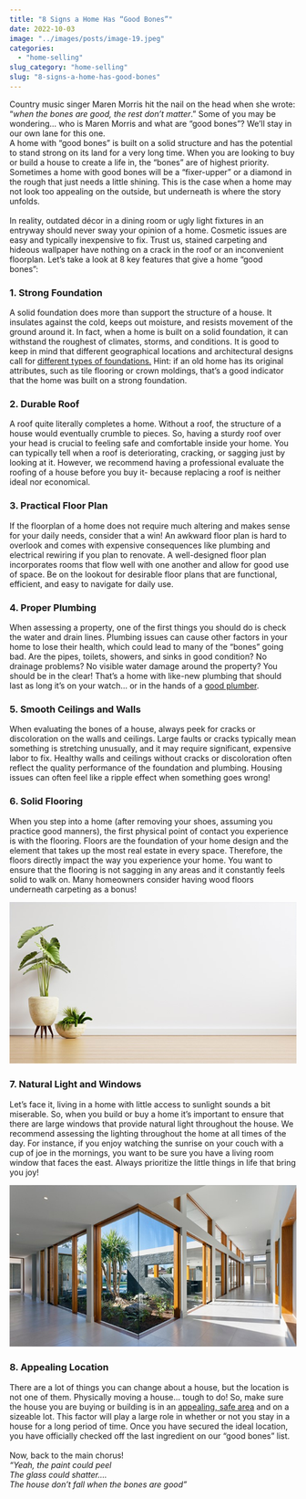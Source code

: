 ```yaml
---
title: "8 Signs a Home Has “Good Bones”"
date: 2022-10-03
image: "../images/posts/image-19.jpeg"
categories: 
  - "home-selling"
slug_category: "home-selling"
slug: "8-signs-a-home-has-good-bones"
---
```


Country music singer Maren Morris hit the nail on the head when she wrote: “_when the bones are good, the rest don’t matter_.” Some of you may be wondering… who is Maren Morris and what are “good bones”? We’ll stay in our own lane for this one.     
A home with “good bones” is built on a solid structure and has the potential to stand strong on its land for a very long time. When you are looking to buy or build a house to create a life in, the “bones” are of highest priority. Sometimes a home with good bones will be a “fixer-upper” or a diamond in the rough that just needs a little shining. This is the case when a home may not look too appealing on the outside, but underneath is where the story unfolds.     
   
In reality, outdated décor in a dining room or ugly light fixtures in an entryway should never sway your opinion of a home. Cosmetic issues are easy and typically inexpensive to fix. Trust us, stained carpeting and hideous wallpaper have nothing on a crack in the roof or an inconvenient floorplan. Let’s take a look at 8 key features that give a home “good bones”:  

### **1\. Strong Foundation**  

A solid foundation does more than support the structure of a house. It insulates against the cold, keeps out moisture, and resists movement of the ground around it. In fact, when a home is built on a solid foundation, it can withstand the roughest of climates, storms, and conditions. It is good to keep in mind that different geographical locations and architectural designs call for [different types of foundations.](https://www.thespruce.com/types-of-house-foundations-1821308) Hint: if an old home has its original attributes, such as tile flooring or crown moldings, that’s a good indicator that the home was built on a strong foundation.    

### **2\. Durable Roof**  

A roof quite literally completes a home. Without a roof, the structure of a house would eventually crumble to pieces. So, having a sturdy roof over your head is crucial to feeling safe and comfortable inside your home. You can typically tell when a roof is deteriorating, cracking, or sagging just by looking at it. However, we recommend having a professional evaluate the roofing of a house before you buy it- because replacing a roof is neither ideal nor economical.   


### **3\. Practical Floor Plan**    

If the floorplan of a home does not require much altering and makes sense for your daily needs, consider that a win! An awkward floor plan is hard to overlook and comes with expensive consequences like plumbing and electrical rewiring if you plan to renovate. A well-designed floor plan incorporates rooms that flow well with one another and allow for good use of space. Be on the lookout for desirable floor plans that are functional, efficient, and easy to navigate for daily use.   

### **4\. Proper Plumbing**     

When assessing a property, one of the first things you should do is check the water and drain lines. Plumbing issues can cause other factors in your home to lose their health, which could lead to many of the “bones” going bad. Are the pipes, toilets, showers, and sinks in good condition? No drainage problems? No visible water damage around the property? You should be in the clear! That’s a home with like-new plumbing that should last as long it’s on your watch… or in the hands of a [good plumber](https://www.homeadvisor.com/r/save-when-hiring-a-plumber/).  

### **5\. Smooth Ceilings and Walls**   

When evaluating the bones of a house, always peek for cracks or discoloration on the walls and ceilings. Large faults or cracks typically mean something is stretching unusually, and it may require significant, expensive labor to fix. Healthy walls and ceilings without cracks or discoloration often reflect the quality performance of the foundation and plumbing. Housing issues can often feel like a ripple effect when something goes wrong!   

### **6\. Solid Flooring**    

When you step into a home (after removing your shoes, assuming you practice good manners), the first physical point of contact you experience is with the flooring. Floors are the foundation of your home design and the element that takes up the most real estate in every space. Therefore, the floors directly impact the way you experience your home. You want to ensure that the flooring is not sagging in any areas and it constantly feels solid to walk on. Many homeowners consider having wood floors underneath carpeting as a bonus!  

![](../images/posts/image-18.jpeg)

### **7\. Natural Light and Windows**  

Let’s face it, living in a home with little access to sunlight sounds a bit miserable. So, when you build or buy a home it’s important to ensure that there are large windows that provide natural light throughout the house. We recommend assessing the lighting throughout the home at all times of the day. For instance, if you enjoy watching the sunrise on your couch with a cup of joe in the mornings, you want to be sure you have a living room window that faces the east. Always prioritize the little things in life that bring you joy!   

![](../images/posts/image-20.jpeg)

### **8\. Appealing Location**   

There are a lot of things you can change about a house, but the location is not one of them. Physically moving a house… tough to do! So, make sure the house you are buying or building is in an [appealing, safe area](https://realestate.usnews.com/places/rankings/safest-places-to-live) and on a sizeable lot. This factor will play a large role in whether or not you stay in a house for a long period of time. Once you have secured the ideal location, you have officially checked off the last ingredient on our “good bones” list.    
   
Now, back to the main chorus!    
_“Yeah, the paint could peel_    
_The glass could shatter…._    
_The house don’t fall when the bones are good”_
